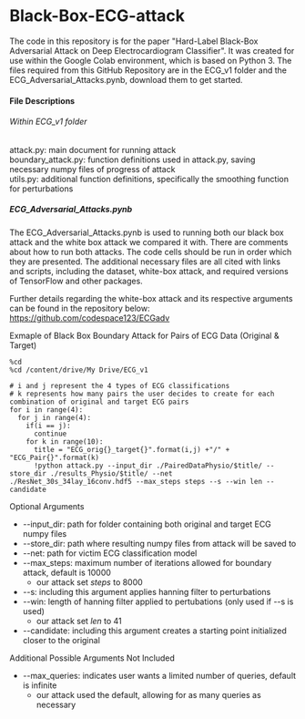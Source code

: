 # Black-Box-ECG-attack
The code in this repository is for the paper "Hard-Label Black-Box Adversarial Attack on Deep Electrocardiogram Classifier". It was created for use within the Google Colab environment, which is based on Python 3. The files required from this GitHub Repository are in the ECG_v1 folder and the ECG_Adversarial_Attacks.pynb, download them to get started.
#### File Descriptions
###### Within ECG_v1 folder
attack.py: main document for running attack<br/>
boundary_attack.py: function definitions used in attack.py, saving necessary numpy files of progress of attack<br/>
utils.py: additional function definitions, specifically the smoothing function for perturbations<br/>
##### ECG_Adversarial_Attacks.pynb
The ECG_Adversarial_Attacks.pynb is used to running both our black box attack and the white box attack we compared it with. There are comments about how to run both attacks. The code cells should be run in order which they are presented. The additional necessary files are all cited with links and scripts, including the dataset, white-box attack, and required versions of TensorFlow and other packages. 
 
Further details regarding the white-box attack and its respective arguments can be found in the repository below:
https://github.com/codespace123/ECGadv

Exmaple of Black Box Boundary Attack for Pairs of ECG Data (Original & Target)
```
%cd
%cd /content/drive/My Drive/ECG_v1

# i and j represent the 4 types of ECG classifications 
# k represents how many pairs the user decides to create for each combination of original and target ECG pairs
for i in range(4):
  for j in range(4):
    if(i == j):
      continue
    for k in range(10):
      title = "ECG_orig{}_target{}".format(i,j) +"/" + "ECG_Pair{}".format(k)
      !python attack.py --input_dir ./PairedDataPhysio/$title/ --store_dir ./results_Physio/$title/ --net ./ResNet_30s_34lay_16conv.hdf5 --max_steps steps --s --win len --candidate
```
Optional Arguments
* --input_dir: path for folder containing both original and target ECG numpy files
* --store_dir: path where resulting numpy files from attack will be saved to 
* --net: path for victim ECG classification model
* --max_steps: maximum number of iterations allowed for boundary attack, default is 10000
  * our attack set *steps* to 8000
*  --s: including this argument applies hanning filter to perturbations
  * --win: length of hanning filter applied to pertubations (only used if --s is used)
    * our attack set *len* to 41
* --candidate: including this argument creates a starting point initialized closer to the original

Additional Possible Arguments Not Included
* --max_queries: indicates user wants a limited number of queries, default is infinite
  * our attack used the default, allowing for as many queries as necessary
  
